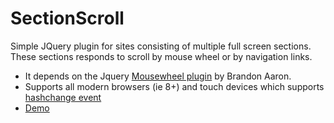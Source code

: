 # SectionScroll
Simple JQuery plugin for sites consisting of multiple full screen sections. These sections responds to scroll by mouse wheel or by navigation links. 
  * It depends on the Jquery <a href = "https://github.com/jquery/jquery-mousewheel" target="_blank">Mousewheel plugin</a> by Brandon Aaron.
  * Supports all modern browsers (ie 8+) and touch devices which supports <a href="http://caniuse.com/#feat=hashchange" target="_blank">hashchange event</a>
  * <a href="http://somniatis.ru/demos/SectionScroll/" target="_blank">Demo</a>
